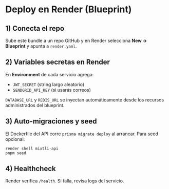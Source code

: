 # Deploy en Render (Blueprint)

## 1) Conecta el repo
Sube este bundle a un repo GitHub y en Render selecciona **New → Blueprint** y apunta a `render.yaml`.

## 2) Variables **secretas** en Render
En **Environment** de cada servicio agrega:
- `JWT_SECRET` (string largo aleatorio)
- `SENDGRID_API_KEY` (si usarás correos)

`DATABASE_URL` y `REDIS_URL` se inyectan automáticamente desde los recursos administrados del blueprint.

## 3) Auto-migraciones y seed
El Dockerfile del API corre `prisma migrate deploy` al arrancar.
Para seed opcional:
```
render shell mixtli-api
pnpm seed
```

## 4) Healthcheck
Render verifica `/health`. Si falla, revisa logs del servicio.
